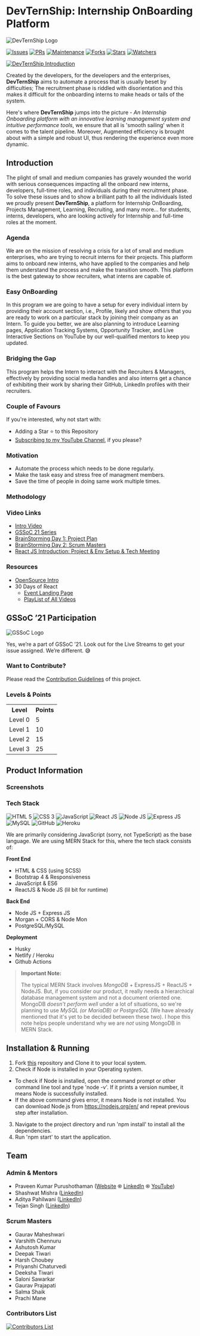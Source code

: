 # DevTernShip: Internship OnBoarding Platform 

![DevTernShip Logo](https://i.imgur.com/vpbLTd9.png)

[![Issues](https://img.shields.io/github/issues/praveenscience/Internship-LMS-FrontEnd)](https://github.com/praveenscience/Internship-LMS-FrontEnd/issues) [![PRs](https://img.shields.io/github/issues-pr/praveenscience/Internship-LMS-FrontEnd)](https://github.com/praveenscience/Internship-LMS-FrontEnd/pulls) [![Maintenance](https://img.shields.io/maintenance/yes/2021?color=green&logo=github)](https://github.com/praveenscience/) [![Forks](https://img.shields.io/github/forks/praveenscience/Internship-LMS-FrontEnd?style=social)](https://github.com/praveenscience/Internship-LMS-FrontEnd)  [![Stars](https://img.shields.io/github/stars/praveenscience/Internship-LMS-FrontEnd?style=social)](https://github.com/praveenscience/Internship-LMS-FrontEnd)  [![Watchers](https://img.shields.io/github/watchers/praveenscience/Internship-LMS-FrontEnd?style=social)](https://github.com/praveenscience/Internship-LMS-FrontEnd)

[![DevTernShip Introduction](https://imgur.com/9gZXnnt.png)](https://rb.gy/cygmlf)

Created by the developers, for the developers and the enterprises, **DevTernShip** aims to automate a process that is usually beset by difficulties; The recruitment phase is riddled with disorientation and this makes it difficult for the onboarding interns to make heads or tails of the system.

Here's where **DevTernShip** jumps into the picture - *An Internship Onboarding platform with an innovative learning management system and intuitive performance tools*, we ensure that all is 'smooth sailing' when it comes to the talent pipeline. Moreover, Augmented efficiency is brought about with a simple and robust UI, thus rendering the experience even more dynamic.

## Introduction

The plight of small and medium companies has gravely wounded the world with serious consequences impacting all the onboard new interns, developers, full-time roles, and individuals during their recruitment phase. To solve these issues and to show a brilliant path to all the individuals listed we proudly present **DevTernShip**, a platform for Internship OnBoarding, Projects Management, Learning, Recruiting, and many more... for students, interns, developers, who are looking actively for Internship and full-time roles at the moment.

### Agenda

We are on the mission of resolving a crisis for a lot of small and medium enterprises, who are trying to recruit interns for their projects. This platform aims to onboard new interns, who have applied to the companies and help them understand the process and make the transition smooth. This platform is the best gateway to show recruiters, what interns are capable of.

### Easy OnBoarding

In this program we are going to have a setup for every individual intern by providing their account section, i.e., Profile, likely and show others that you are ready to work on a particular stack by joining their company as an Intern. To guide you better, we are also planning to introduce Learning pages, Application Tracking Systems, Opportunity Tracker, and Live Interactive Sections on YouTube by our well-qualified mentors to keep you updated.

### Bridging the Gap

This program helps the Intern to interact with the Recruiters & Managers, effectively by providing social media handles and also interns get a chance of exhibiting their work by sharing their GitHub, LinkedIn profiles with their recruiters.

### Couple of Favours

If you're interested, why not start with:

* Adding a Star :star: to this Repository
* [Subscribing to my YouTube Channel](https://rb.gy/fupw21), if you please?

### Motivation

- Automate the process which needs to be done regularly.
- Make the task easy and stress free of managment members.
- Save the time of people in doing same work multiple times.

### Methodology

### Video Links

- [Intro Video](https://rb.gy/cygmlf)
- [GSSoC 21 Series](https://rb.gy/o7lwj8)
- [BrainStorming Day 1: Project Plan](https://rb.gy/dfxjnd)
- [BrainStorming Day 2: Scrum Masters](https://rb.gy/zwxe6g)
- [React JS Introduction: Project & Env Setup & Tech Meeting](https://rb.gy/dxbpze)

### Resources

- [OpenSource Intro](https://rb.gy/dxnv5y)
- 30 Days of React
    - [Event Landing Page](https://rb.gy/zsgyja)
    - [PlayList of All Videos](https://rb.gy/cxk3ek)

## GSSoC ’21 Participation

![GSSoC Logo](https://i.imgur.com/BR9Q5Pd.png)

Yes, we’re a part of GSSoC ’21. Look out for the Live Streams to get your issue assigned. We’re different. 😅

### Want to Contribute?

Please read the [Contribution Guidelines](./Contributing.md) of this project.

### Levels & Points

<table>
  <tr>
    <th>Level</th>
    <th>Points</th> 
  </tr>
  <tr>
    <td>Level 0</td>
    <td>5</td>
  </tr>
  <tr>
    <td>Level 1</td>
    <td>10</td>
  </tr>
  <tr>
    <td>Level 2</td>
    <td>15</td>
  </tr>
  <tr>
    <td>Level 3</td>
    <td>25</td>
  </tr>
</table>

## Product Information

### Screenshots

### Tech Stack

![HTML 5](https://img.shields.io/badge/html5%20-%23E34F26.svg?&style=for-the-badge&logo=html5&logoColor=white) ![CSS 3](https://img.shields.io/badge/css3%20-%231572B6.svg?&style=for-the-badge&logo=css3&logoColor=white) ![JavaScript](https://img.shields.io/badge/javascript%20-%23323330.svg?&style=for-the-badge&logo=javascript&logoColor=%23F7DF1E) ![React JS](https://img.shields.io/badge/react%20-%2320232a.svg?&style=for-the-badge&logo=react&logoColor=%2361DAFB) ![Node JS](https://img.shields.io/badge/node.js%20-%2343853D.svg?&style=for-the-badge&logo=node.js&logoColor=white) ![Express JS](https://img.shields.io/badge/express.js%20-%23404d59.svg?&style=for-the-badge) ![MySQL](https://img.shields.io/badge/mysql-%2300000f.svg?&style=for-the-badge&logo=mysql&logoColor=white) ![GitHub](https://img.shields.io/badge/github%20-%23121011.svg?&style=for-the-badge&logo=github&logoColor=white) ![Heroku](https://img.shields.io/badge/heroku%20-%23430098.svg?&style=for-the-badge&logo=heroku&logoColor=white)

We are primarily considering JavaScript (sorry, not TypeScript) as the base language. We are using MERN Stack for this, where the tech stack consists of:

**Front End**

* HTML & CSS (using SCSS)
* Bootstrap 4 & Responsiveness
* JavaScript & ES6
* ReactJS & Node JS (lil bit for runtime)

**Back End**

* Node JS + Express JS
* Morgan + CORS & Node Mon
* PostgreSQL/MySQL

**Deployment**

* Husky 
* Netlify / Heroku
* Github Actions

> **Important Note:**
>
> The typical MERN Stack involves *MongoDB* + ExpressJS + ReactJS + NodeJS. But, if you consider our product, it really needs a hierarchical database management system and not a document oriented one. MongoDB *doesn't perform well* under a lot of situations, so we're planning to use *MySQL (or MariaDB) or PostgreSQL* (We have already mentioned that it's yet to be decided between these two). I hope this note helps people understand why we are *not* using MongoDB in MERN Stack.

## Installation & Running
1. Fork [this](https://github.com/praveenscience/Internship-LMS-FrontEnd) repository and Clone it to your local system. 
2. Check if Node is installed in your Operating system.
 * To check if Node is installed, open the command prompt or other command line tool and type 'node -v'. If it prints a version number, it means Node is successfully installed.
 * If the above command gives error, it means Node is not installed. You can download Node.js from https://nodejs.org/en/ and repeat previous step after installation.
3. Navigate to the project directory and run 'npm install' to install all the dependencies.
4. Run 'npm start' to start the application.

## Team

### Admin & Mentors

* Praveen Kumar Purushothaman ([Website](https://praveen.science/) &#1421; [LinkedIn](https://www.linkedin.com/in/praveentech/) &#1421; [YouTube](https://www.youtube.com/praveenscience?sub_confirmation=1))
* Shashwat Mishra ([LinkedIn](https://www.linkedin.com/in/the-shashwat-mishra/))
* Aditya Pahilwani ([LinkedIn](https://www.linkedin.com/in/aditya-pahilwani-93b42bb5/))
* Tejan Singh ([LinkedIn](https://www.linkedin.com/in/tejansingh/))

### Scrum Masters

* Gaurav Maheshwari
* Varshith Chennuru
* Ashutosh Kumar
* Deepak Tiwari
* Harsh Choubey
* Priyanshi Chaturvedi
* Deeksha Tiwari
* Saloni Sawarkar
* Gaurav Prajapati
* Salma Shaik
* Prachi Mane

### Contributors List

[![Contributors List](https://contrib.rocks/image?repo=praveenscience/Internship-LMS-FrontEnd)](https://github.com/praveenscience/Internship-LMS-FrontEnd/graphs/contributors)
